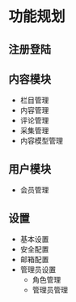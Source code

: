 # 功能规划

## 注册登陆

## 内容模块
- 栏目管理
- 内容管理
- 评论管理
- 采集管理
- 内容模型管理

## 用户模块
- 会员管理

## 设置
- 基本设置
- 安全配置
- 邮箱配置
- 管理员设置
  - 角色管理
  - 管理员管理